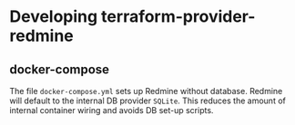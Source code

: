 # Developing terraform-provider-redmine

## docker-compose

The file `docker-compose.yml` sets up Redmine without database. Redmine will default to the internal DB provider `SQLite`. This reduces the amount of internal container wiring and avoids DB set-up scripts.